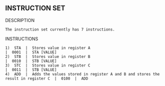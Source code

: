 ## INSTRUCTION SET
DESCRIPTION

    The instruction set currently has 7 instructions.

INSTRUCTIONS

    1)  STA  |  Stores value in register A                                                      |  0001  |  STA [VALUE]
    2)  STB  |  Stores value in register B                                                      |  0010  |  STB [VALUE]
    3)  STC  |  Stores value in register C                                                      |  0011  |  STB [VALUE]
    4)  ADD  |  Adds the values stored in register A and B and stores the result in register C  |  0100  |  ADD
